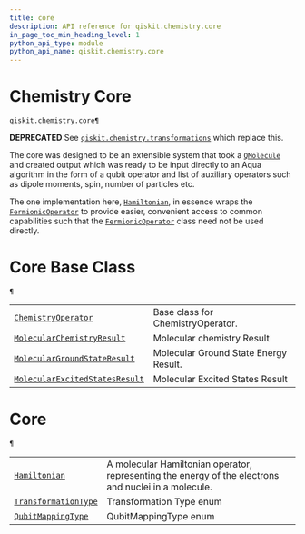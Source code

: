 ```yaml
---
title: core
description: API reference for qiskit.chemistry.core
in_page_toc_min_heading_level: 1
python_api_type: module
python_api_name: qiskit.chemistry.core
---
```


<span id="module-qiskit.chemistry.core" />

<span id="qiskit-chemistry-core" />

<span id="chemistry-core-qiskit-chemistry-core" />

# Chemistry Core

<span id="module-qiskit.chemistry.core" />

`qiskit.chemistry.core¶`

**DEPRECATED** See [`qiskit.chemistry.transformations`](qiskit.chemistry.transformations#module-qiskit.chemistry.transformations "qiskit.chemistry.transformations") which replace this.

The core was designed to be an extensible system that took a [`QMolecule`](qiskit.chemistry.QMolecule#qiskit.chemistry.QMolecule "qiskit.chemistry.QMolecule") and created output which was ready to be input directly to an Aqua algorithm in the form of a qubit operator and list of auxiliary operators such as dipole moments, spin, number of particles etc.

The one implementation here, [`Hamiltonian`](qiskit.chemistry.core.Hamiltonian#qiskit.chemistry.core.Hamiltonian "qiskit.chemistry.core.Hamiltonian"), in essence wraps the [`FermionicOperator`](qiskit.chemistry.FermionicOperator#qiskit.chemistry.FermionicOperator "qiskit.chemistry.FermionicOperator") to provide easier, convenient access to common capabilities such that the [`FermionicOperator`](qiskit.chemistry.FermionicOperator#qiskit.chemistry.FermionicOperator "qiskit.chemistry.FermionicOperator") class need not be used directly.

# Core Base Class

<span id="module-qiskit.chemistry.core" />

`¶`

|                                                                                                                                                                                              |                                       |
| -------------------------------------------------------------------------------------------------------------------------------------------------------------------------------------------- | ------------------------------------- |
| [`ChemistryOperator`](qiskit.chemistry.core.ChemistryOperator#qiskit.chemistry.core.ChemistryOperator "qiskit.chemistry.core.ChemistryOperator")                                             | Base class for ChemistryOperator.     |
| [`MolecularChemistryResult`](qiskit.chemistry.core.MolecularChemistryResult#qiskit.chemistry.core.MolecularChemistryResult "qiskit.chemistry.core.MolecularChemistryResult")                 | Molecular chemistry Result            |
| [`MolecularGroundStateResult`](qiskit.chemistry.core.MolecularGroundStateResult#qiskit.chemistry.core.MolecularGroundStateResult "qiskit.chemistry.core.MolecularGroundStateResult")         | Molecular Ground State Energy Result. |
| [`MolecularExcitedStatesResult`](qiskit.chemistry.core.MolecularExcitedStatesResult#qiskit.chemistry.core.MolecularExcitedStatesResult "qiskit.chemistry.core.MolecularExcitedStatesResult") | Molecular Excited States Result       |

# Core

<span id="module-qiskit.chemistry.core" />

`¶`

|                                                                                                                                                      |                                                                                                      |
| ---------------------------------------------------------------------------------------------------------------------------------------------------- | ---------------------------------------------------------------------------------------------------- |
| [`Hamiltonian`](qiskit.chemistry.core.Hamiltonian#qiskit.chemistry.core.Hamiltonian "qiskit.chemistry.core.Hamiltonian")                             | A molecular Hamiltonian operator, representing the energy of the electrons and nuclei in a molecule. |
| [`TransformationType`](qiskit.chemistry.core.TransformationType#qiskit.chemistry.core.TransformationType "qiskit.chemistry.core.TransformationType") | Transformation Type enum                                                                             |
| [`QubitMappingType`](qiskit.chemistry.core.QubitMappingType#qiskit.chemistry.core.QubitMappingType "qiskit.chemistry.core.QubitMappingType")         | QubitMappingType enum                                                                                |

